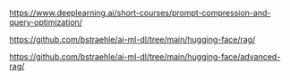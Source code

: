 https://www.deeplearning.ai/short-courses/prompt-compression-and-query-optimization/  

https://github.com/bstraehle/ai-ml-dl/tree/main/hugging-face/rag/  

https://github.com/bstraehle/ai-ml-dl/tree/main/hugging-face/advanced-rag/  
